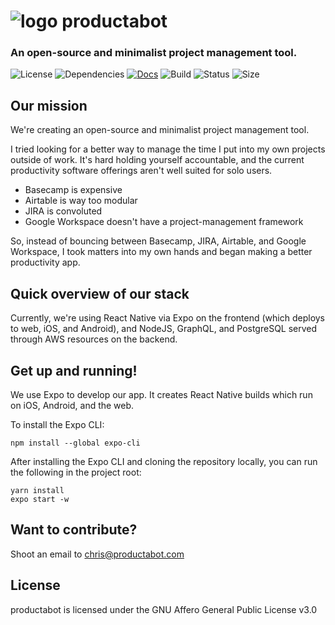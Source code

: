 # ![logo](https://productabot.com/logo_github.svg?tfsdsssgfdsdss) productabot
### An open-source and minimalist project management tool.
![License](https://img.shields.io/github/license/productabot/productabot-expo?color=blue)
![Dependencies](https://img.shields.io/librariesio/github/productabot/productabot-expo)
[![Docs](https://img.shields.io/badge/docs-gitbook-blue.svg?style=flat)](https://docs.productabot.com)
![Build](https://img.shields.io/badge/build-passing-success)
![Status](https://img.shields.io/website?label=status&url=https%3A%2F%2Fapp.productabot.com)
![Size](https://img.shields.io/badge/minified%20size-0.9mb-blue)

## Our mission
We're creating an open-source and minimalist project management tool.

I tried looking for a better way to manage the time I put into my own projects outside of work. It's hard holding yourself accountable, and the current productivity software offerings aren't well suited for solo users.
- Basecamp is expensive
- Airtable is way too modular
- JIRA is convoluted
- Google Workspace doesn't have a project-management framework 

So, instead of bouncing between Basecamp, JIRA, Airtable, and Google Workspace, I took matters into my own hands and began making a better productivity app.

## Quick overview of our stack
Currently, we're using React Native via Expo on the frontend (which deploys to web, iOS, and Android), and NodeJS, GraphQL, and PostgreSQL served through AWS resources on the backend.

## Get up and running!
We use Expo to develop our app. It creates React Native builds which run on iOS, Android, and the web.

To install the Expo CLI:
```
npm install --global expo-cli
```

After installing the Expo CLI and cloning the repository locally, you can run the following in the project root:
```
yarn install
expo start -w
```

## Want to contribute?
Shoot an email to chris@productabot.com

## License
productabot is licensed under the GNU Affero General Public License v3.0
